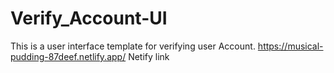 # Verify_Account-UI
This is a user interface template for verifying user Account. https://musical-pudding-87deef.netlify.app/ Netify link
